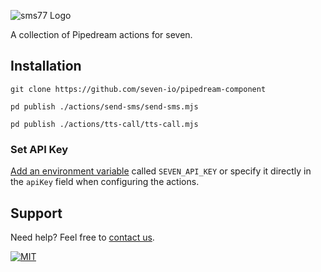![](https://seven.io/seven_outline_white.svg "sms77 Logo")

A collection of Pipedream actions for seven.

## Installation

```shell
git clone https://github.com/seven-io/pipedream-component
```

```shell
pd publish ./actions/send-sms/send-sms.mjs
```

```shell
pd publish ./actions/tts-call/tts-call.mjs
```

### Set API Key

[Add an environment variable](https://pipedream.com/docs/environment-variables)
called `SEVEN_API_KEY` or specify it directly in the `apiKey` field when
configuring the actions.

## Support

Need help? Feel free to [contact us](https://www.sms77.io/en/company/contact).

[![MIT](https://img.shields.io/badge/License-MIT-teal.svg)](LICENSE)
